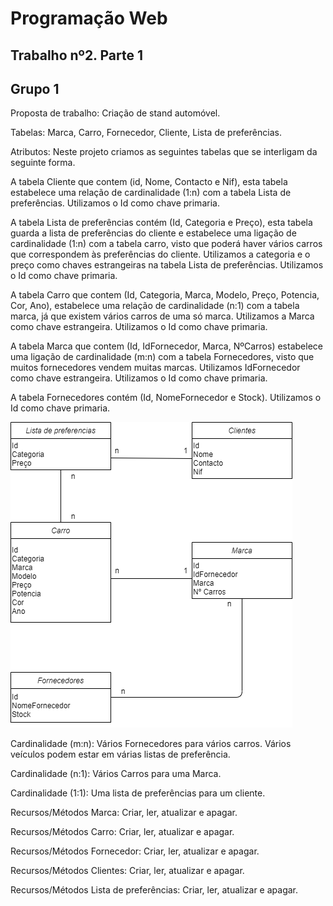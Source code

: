 <h1>Programação Web</h1>
<h2>Trabalho nº2. Parte 1</h2>
<h2>Grupo 1</h2>

Proposta de trabalho: Criação de stand automóvel.

Tabelas: Marca, Carro, Fornecedor, Cliente, Lista de preferências.

Atributos: Neste projeto criamos as seguintes tabelas que se interligam da seguinte forma.

A tabela Cliente que contem (id, Nome, Contacto e Nif), esta tabela estabelece uma relação de cardinalidade (1:n) com a tabela Lista de preferências. Utilizamos o Id como chave primaria.

A tabela Lista de preferências contém (Id, Categoria e Preço), esta tabela guarda a lista de preferências do cliente e estabelece uma ligação de cardinalidade (1:n) com a tabela carro, visto que poderá haver vários carros que correspondem às preferências do cliente. Utilizamos a categoria e o preço como chaves estrangeiras na tabela Lista de preferências. Utilizamos o Id como chave primaria.

A tabela Carro que contem (Id, Categoria, Marca, Modelo, Preço, Potencia, Cor, Ano), estabelece uma relação de cardinalidade (n:1) com a tabela marca, já que existem vários carros de uma só marca. Utilizamos a Marca como chave estrangeira. Utilizamos o Id como chave primaria.

A tabela Marca que contem (Id, IdFornecedor, Marca, NºCarros) estabelece uma ligação de cardinalidade (m:n) com a tabela Fornecedores, visto que muitos fornecedores vendem muitas marcas. Utilizamos IdFornecedor como chave estrangeira. Utilizamos o Id como chave primaria.

A tabela Fornecedores contém (Id, NomeFornecedor e Stock). Utilizamos o Id como chave primaria.



![An alternative description](images/Estrutura1.png)


Cardinalidade (m:n): Vários Fornecedores para vários carros. Vários veículos podem estar em várias listas de preferência.

Cardinalidade (n:1): Vários Carros para uma Marca. 

Cardinalidade (1:1): Uma lista de preferências para um cliente.

Recursos/Métodos Marca: Criar, ler, atualizar e apagar.

Recursos/Métodos Carro: Criar, ler, atualizar e apagar.

Recursos/Métodos Fornecedor: Criar, ler, atualizar e apagar.

Recursos/Métodos Clientes: Criar, ler, atualizar e apagar.

Recursos/Métodos Lista de preferências: Criar, ler, atualizar e apagar. 


